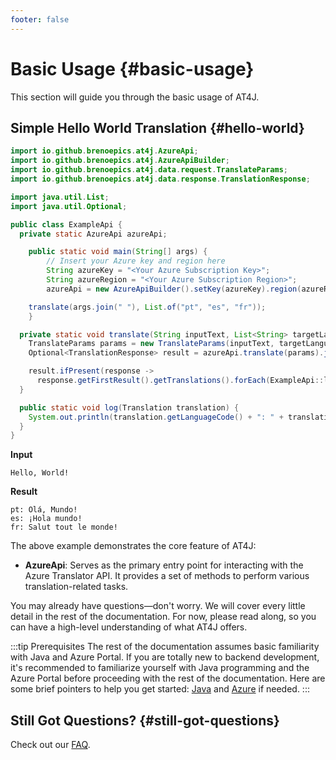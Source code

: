 ```yaml
---
footer: false
---
```


# Basic Usage {#basic-usage}

This section will guide you through the basic usage of AT4J.

## Simple Hello World Translation {#hello-world}

```java
import io.github.brenoepics.at4j.AzureApi;
import io.github.brenoepics.at4j.AzureApiBuilder;
import io.github.brenoepics.at4j.data.request.TranslateParams;
import io.github.brenoepics.at4j.data.response.TranslationResponse;

import java.util.List;
import java.util.Optional;

public class ExampleApi {
  private static AzureApi azureApi;

	public static void main(String[] args) {
		// Insert your Azure key and region here
		String azureKey = "<Your Azure Subscription Key>";
		String azureRegion = "<Your Azure Subscription Region>";
		azureApi = new AzureApiBuilder().setKey(azureKey).region(azureRegion).build();

    translate(args.join(" "), List.of("pt", "es", "fr"));
	}

  private static void translate(String inputText, List<String> targetLanguages) {
    TranslateParams params = new TranslateParams(inputText, targetLanguages);
    Optional<TranslationResponse> result = azureApi.translate(params).join();

    result.ifPresent(response ->
      response.getFirstResult().getTranslations().forEach(ExampleApi::log));
  }

  public static void log(Translation translation) {
    System.out.println(translation.getLanguageCode() + ": " + translation.getText());
  }
}
```

**Input**

```console
Hello, World!
```

**Result**

```console
pt: Olá, Mundo!
es: ¡Hola mundo!
fr: Salut tout le monde!
```

The above example demonstrates the core feature of AT4J:

- **AzureApi**: Serves as the primary entry point for interacting with the Azure Translator API. It provides a set of methods to perform various translation-related tasks.

You may already have questions—don't worry.
We will cover every little detail in the rest of the documentation.
For now, please read along, so you can have a high-level understanding of what AT4J offers.

:::tip Prerequisites
The rest of the documentation assumes basic familiarity with Java and Azure Portal.
If you are totally new to backend development,
it's recommended
to familiarize yourself with Java programming and the Azure Portal before proceeding with the rest of the documentation.
Here are some brief pointers to help you get started:
[Java](https://www.tutorialspoint.com/java/index.htm) and [Azure](https://azure.microsoft.com/en-us/get-started) if needed.
:::

## Still Got Questions? {#still-got-questions}

Check out our [FAQ](/about/faq).
